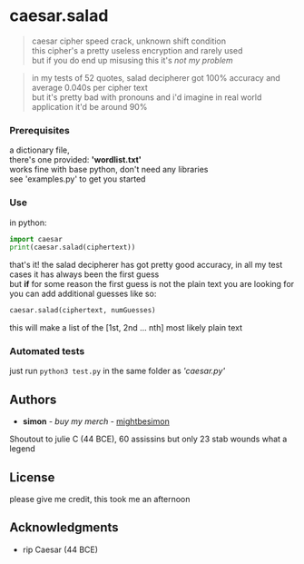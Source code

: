 # caesar.salad

> caesar cipher speed crack, unknown shift condition\
this cipher's a pretty useless encryption and rarely used\
but if you do end up misusing this it's *not my problem*

> in my tests of 52 quotes, salad decipherer got 100% accuracy and average 0.040s per cipher text\
but it's pretty bad with pronouns and i'd imagine in real world application it'd be around 90%

### Prerequisites

a dictionary file,\
there's one provided: **'wordlist.txt'**\
works fine with base python, don't need any libraries\
see 'examples.py' to get you started

### Use

in python:
```python
import caesar
print(caesar.salad(ciphertext))
```

that's it! the salad decipherer has got pretty good accuracy, in all my test cases it has always been the first guess\
but **if** for some reason the first guess is not the plain text you are looking for\
you can add additional guesses like so:
```python
caesar.salad(ciphertext, numGuesses)
```

this will make a list of the [1st, 2nd ... nth] most likely plain text

### Automated tests

just run `python3 test.py` in the same folder as *'caesar.py'*

## Authors

- **simon** - *buy my merch* - [mightbesimon](https://github.com/mightbesimon)

Shoutout to julie C (44 BCE), 60 assissins but only 23 stab wounds what a legend

## License

please give me credit, this took me an afternoon

## Acknowledgments

- rip Caesar (44 BCE)
